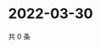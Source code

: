 # 2022-03-30

共 0 条

<!-- BEGIN WEIBO -->
<!-- 最后更新时间 Wed Mar 30 2022 05:14:14 GMT+0800 (China Standard Time) -->

<!-- END WEIBO -->
